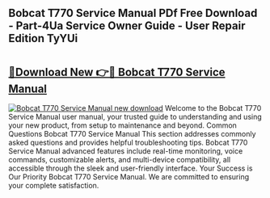 ## Bobcat T770 Service Manual PDf Free Download - Part-4Ua Service Owner Guide - User Repair Edition TyYUi

# <h2><a href="http://bc2563.oget.top/?id=Bobcat+T770+Service+Manual">🔗Download New 👉🔴 Bobcat T770 Service Manual</a></h2>

[![Bobcat T770 Service Manual new download](https://i.imgur.com/5g1atiW.png)](http://bc2563.oget.top/?id=Bobcat+T770+Service+Manual)
Welcome to the Bobcat T770 Service Manual user manual, your trusted guide to understanding and using your new product, from setup to maintenance and beyond. Common Questions Bobcat T770 Service Manual This section addresses commonly asked questions and provides helpful troubleshooting tips. Bobcat T770 Service Manual advanced features include real-time monitoring, voice commands, customizable alerts, and multi-device compatibility, all accessible through the sleek and user-friendly interface. Your Success is Our Priority Bobcat T770 Service Manual. We are committed to ensuring your complete satisfaction.
